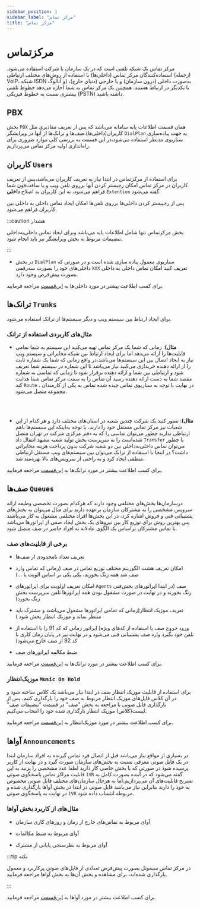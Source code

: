 ```yaml
---
sidebar_position: 1
sidebar_label: "مرکز تماس"
title: "مرکز تماس"
---
```



# مرکزتماس
مرکز تماس یک شبکه تلفنی است که در یک سازمان یا شرکت استفاده می‌‌شود. استفاده‌کنندگان مرکز تماس (داخلی‌ها) با استفاده از روش‌‌های مختلف ارتباطی 
(ازجمله VoIP، شبکه ISDN و آنالوگ) به‌صورت داخلی (درون سازمان) و یا خارجی (دنیای خارج)، با یکدیگر در ارتباط هستند. همچنین یک مركز تماس به شما اجازه
 می‌‌دهد خطوط تلفنی بیشتری نسبت به خطوط فیزیكی (PSTN) داشته باشید.

## PBX
بخش `PBX`  همان قسمت اطلاعات پایه سامانه می‌باشد که پس از تعریف مقادیری مثل کاربران(داخلی‌ها)،صف‌ها و 
ترانک‌ها از آنها در ویرایشگر `DialPlan` به جهت پیاده‌سازی سناریو‌ی مد‌نظر استفاده می‌شود،در این قسمت به بررسی کلی موارد ضروری برای راه‌اندازی اولیه مرکز تماس می‌پردازیم.

## کاربران `Users`

برای استفاده از مرکزتماس در ابتدا نیاز به تعریف کاربران می‌باشد،پس از تعریف کاربران در مرکز تماس امکان رجیستر کردن
 آنها بر‌روی تلفن ویپ و یا سافت‌فون شما فراهم می‌شود، به این کاربران به اصلاح **داخلی** `Extention` گفته می‌شود.
 
پس از رجییستر کردن داخلی‌ها برروی تلفن‌ها امکان ایجاد تماس داخلی به داخلی بین کاربران فراهم می‌شود.

:::caution هشدار

  بخش مرکزتماس تنها شامل اطلاعات پایه می‌باشد وبرای ایجاد تماس داخلی‌به‌داخلی تنضیمات مربوط به بخش ویرایشگر نیز باید انجام شود.

:::



- در بخش `DialPlan` سناریو‌ی معمول پیاده سازی شده است و در صورتی که داخلی‌های خود را بصورت سه‌رقمی `XXX` تعریف کنید امکان تماس داخلی به داخلی 
بصورت پیش‌فرض وجود دارد.




برای کسب اطلاعت بیشتر در مورد داخلی‌ها به [این‌قسمت](/docs/simotel/callcenter-docs/pbx/users) مراجعه فرمایید.


## ترانک‌ها `Trunks`

برای ایجاد ارتباط بین سیستم ویپ و دیگر سیستم‌ها از ترانک استفاده می‌شود.



### مثال‌های کاربردی استفاده از ترانک

- **مثال)**: زمانی که شما یک مرکز تماس تهیه می‌کنید این سیستم به شما تمامی قابلیت‌ها را ارائه می‌دهد اما برای ایجاد ارتباط بین شبکه مخابراتی و 
سیستم ویپ نیاز به ایجاد اتصال بین این سیستم‌ها می‌باشد،در واقع زمانی که شما یک شماره ثابت را از ارائه دهنده خریداری می‌کنید نیاز می‌باشد 
تا این شماره در سیستم شما تعریف شود و ارتباطی بین شما و ارائه دهنده برقرار شود تا زمانی که تماسی  به شماره مقصد
 شما به دست ارائه دهنده رسید آن تماس را به سمت مرکز تماس شما هدایت کند `Route` ، در نهایت با توجه به سناریوی تماس چیده شده تماس به 
 یکی از کارمندان مجموعه متصل می‌شود.
 
 <br/> <br/>
 
- **مثال)**: تصور کنید یک شرکت چندین شعبه در استان‌های مختلف دارد و هر کدام از این شعبات نیز مرکز تماس مستقل خود را دارند، با توجه به‌اینکه این 
 سیستم‌ها باهم ارتباطی ندارند چطور می‌توان تماسی را که به دفتر مرکزی شرکت در تهران متصل شده‌است را به سرپرست بخش تولید شعبه مشهد انتقال 
 داد `Transfer` یا چطور می‌توان تماس‌ داخلی‌به‌داخلی بین دو شعبه شرکت بدون پرداخت هزینه مخابراتی داشت؟ در اینجا با استفاده از ترانک می‌توان 
 بین سیستم‌های ویپ مستقل ارتباطی منطقی ایجاد کرد و به راحتی از سرویس‌های بالا بهره‌مند شد.


برای کسب اطلاعت بیشتر در مورد ترانک‌ها به [این‌قسمت](/docs/simotel/callcenter-docs/pbx/trunks) مراجعه فرمایید.




## صف‌ها `Queues`

درسازمان‌ها بخش‌های مختلفی وجود دارند که هرکدام بصورت تخصصی وظیفه ارائه سرویس مشخصی را به مشترکان سازمان برعهده دارند برای مثال می‌توان به بخش‌های پشتیبانی
 فنی و فروش اشاره کرد، در این بخش‌ها افراد مختلفی مشغول به کار می‌باشند پس بهترین روش برای توزیع کار بین نیروهای یک بخش ایجاد صفی از اپراتور‌ها  می‌باشد تا تماس مشترکان 
 براساس یک الگوی عادلانه به افراد حاضر در صف متصل شود.
 
### برخی از قابلیت‌های صف
 
 - تعریف تعداد نامحدودی از صف‌ها 

 - امکان تعریف هشت الگوریتم‌ مختلف توزیع تماس در صف (زمانی که تماس وارد صف شد همه زنگ بخورند، یکی یکی بر اساس الویت یا ...)
 - امکان تعریف اولویت برای اپراتورهای `Agents` صف (در ابتدا اپراتور‌های بخش‌فنی زنگ بخورند و در نهایت در صورت مشغول بودن همه اپراتور‌ها تلفن سرپرست بخش زنگ بخورد) 
 - تعریف موزیک انتظار(زمانی که تمامی اپراتور‌ها مشغول می‌باشند و مشترک باید منتظر بماند و موزیک انتظار پخش شود )
- ورود خروج صف با استفاده از کد‌های ویژه( اپراتور زمانی که کد 91 را با استفاده از تلفن خود بگیرد وارد صف پشتیبانی فنی می‌شود و در نهایت نیز در پایان زمان کاری با کد 92 از صف خارج می‌شود)
- ضبط مکالمه اپراتورهای صف
 
برای کسب اطلاعت بیشتر در مورد ترانک‌ها به [این‌قسمت](/docs/simotel/callcenter-docs/pbx/queues) مراجعه فرمایید.
 

 
 
### موزیک‌انتظار `Music On Hold`
برای استفاده از قابلیت موزیک انتظار صف در ابتدا نیاز می‌باشد یک کلاس ساخته شود و در آن کلاس فایل‌های موزیک انتظار مربوط به صف خود را بارگذاری کنیم، پس از بارگذاری فایل صوتی با مراجعه 
به بخش "صف" در قسمت "تنضیمات صف" لیست(کلاس) موزیک انتظار بارگذاری شده خود را انتخاب می‌کنیم.

برای کسب اطلاعت بیشتر در مورد موزیک‌انتظار به [این‌قسمت](/docs/simotel/callcenter-docs/pbx/music_on_hold) مراجعه فرمایید.

## آواها `Announcements`

در بسیاری از مواقع نیاز می‌باشد قبل از اتصال فرد تماس گیرنده به افراد سازمان ابتدا در یک فایل صوتی معرفی نسبت به بخش‌های سازمان صورت گیرد و در 
نهایت از کاربر پرسیده شود در صورتی که با بخش خاصی کار دارید لطفا عدد مشخصی را بزنید به این قابلیت مراکز تماس پاسخگوی صوتی `IVR` گفته می‌شود که در آینده
بصورت کامل به تشریح قابلیت‌های آن می‌پردازیم،اما به هرحال سازمان‌های مختلف فایل صوتی مخصوص به خود را دارند بنابراین نیاز می‌باشد فایل صوتی در ابتدا در بخش
آواها بارگذاری شده و در نهایت به پاسخگوی صوتی `IVR` مربوطه انتساب داده شود.

 
### مثال‌های از کاربرد بخش آواها

- آوای مربوط به تماس‌های خارج از زمان و روزهای کاری سازمان

- آوای مربوط به ضبط مکالمات

- آوای مربوط به نظرسنجی پایانی از مشترک
 
:::tip نکته

در مرکز تماس سیموتل بصورت پیش‌فرض تعدادی از فایل‌های صوتی پرکاربرد و معمول بارگذاری شده‌اند، برای مشاهده و پخش آن‌ها به بخش آواها مراجعه فرمایید.

:::
 
 
برای کسب اطلاعت بیشتر در مورد آوا‌ها به [این‌قسمت](/docs/simotel/callcenter-docs/pbx/announcements) مراجعه فرمایید.
 
 
 
 
 
 
 
 
 
